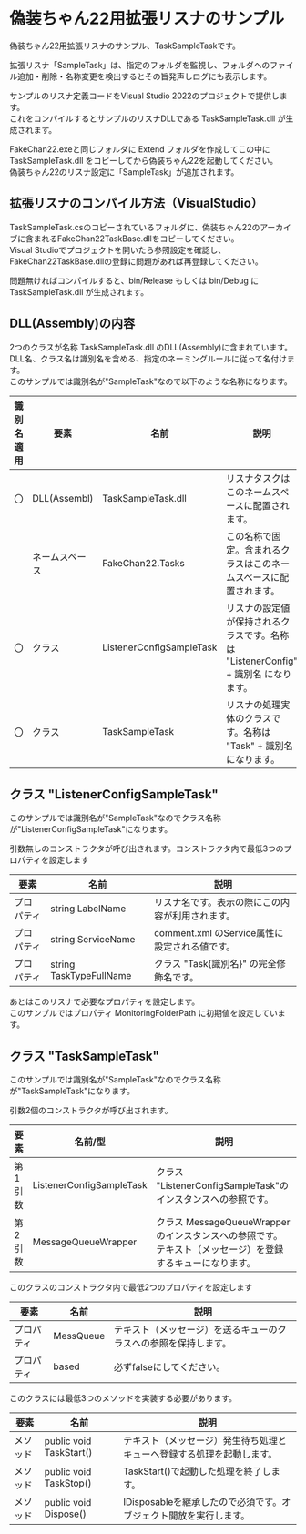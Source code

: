 # 偽装ちゃん22用拡張リスナのサンプル

偽装ちゃん22用拡張リスナのサンプル、TaskSampleTaskです。

拡張リスナ「SampleTask」は、指定のフォルダを監視し、フォルダへのファイル追加・削除・名称変更を検出するとその旨発声しログにも表示します。


サンプルのリスナ定義コードをVisual Studio 2022のプロジェクトで提供します。  
これをコンパイルするとサンプルのリスナDLLである TaskSampleTask.dll が生成されます。

FakeChan22.exeと同じフォルダに Extend フォルダを作成してこの中に TaskSampleTask.dll をコピーしてから偽装ちゃん22を起動してください。  
偽装ちゃん22のリスナ設定に「SampleTask」が追加されます。


## 拡張リスナのコンパイル方法（VisualStudio）

TaskSampleTask.csのコピーされているフォルダに、偽装ちゃん22のアーカイブに含まれるFakeChan22TaskBase.dllをコピーしてください。  
Visual Studioでプロジェクトを開いたら参照設定を確認し、FakeChan22TaskBase.dllの登録に問題があれば再登録してください。

問題無ければコンパイルすると、bin/Release もしくは bin/Debug にTaskSampleTask.dll が生成されます。

## DLL(Assembly)の内容

2つのクラスが名称 TaskSampleTask.dll のDLL(Assembly)に含まれています。  
DLL名、クラス名は識別名を含める、指定のネーミングルールに従って名付けます。  
このサンプルでは識別名が"SampleTask"なので以下のような名称になります。

識別名適用 | 要素 | 名前 | 説明
---|---|---|---
〇 | DLL(Assembl)   | TaskSampleTask.dll         | リスナタスクはこのネームスペースに配置されます。
　 | ネームスペース | FakeChan22.Tasks           | この名称で固定。含まれるクラスはこのネームスペースに配置されます。
〇 | クラス         | ListenerConfigSampleTask   | リスナの設定値が保持されるクラスです。名称は "ListenerConfig" + 識別名 になります。
〇 | クラス         | TaskSampleTask             | リスナの処理実体のクラスです。名称は "Task" + 識別名 になります。


## クラス "ListenerConfigSampleTask"

このサンプルでは識別名が"SampleTask"なのでクラス名称が"ListenerConfigSampleTask"になります。

引数無しのコンストラクタが呼び出されます。コンストラクタ内で最低3つのプロパティを設定します

要素 | 名前 | 説明
---|---|---
プロパティ | string LabelName        | リスナ名です。表示の際にこの内容が利用されます。
プロパティ | string ServiceName      | comment.xml のService属性に設定される値です。
プロパティ | string TaskTypeFullName | クラス "Task{識別名}" の完全修飾名です。

あとはこのリスナで必要なプロパティを設定します。  
このサンプルではプロパティ MonitoringFolderPath に初期値を設定しています。

## クラス "TaskSampleTask"

このサンプルでは識別名が"SampleTask"なのでクラス名称が"TaskSampleTask"になります。

引数2個のコンストラクタが呼び出されます。

要素 | 名前/型 | 説明
---|---|---
第1引数        | ListenerConfigSampleTask  | クラス "ListenerConfigSampleTask"のインスタンスへの参照です。 
第2引数        | MessageQueueWrapper       | クラス MessageQueueWrapper のインスタンスへの参照です。  テキスト（メッセージ）を登録するキューになります。 

このクラスのコンストラクタ内で最低2つのプロパティを設定します

要素 | 名前 | 説明
---|---|---
プロパティ      | MessQueue        | テキスト（メッセージ）を送るキューのクラスへの参照を保持します。
プロパティ      | based            | 必ずfalseにしてください。

このクラスには最低3つのメソッドを実装する必要があります。

要素 | 名前 | 説明
---|---|---
メソッド      | public void TaskStart()        | テキスト（メッセージ）発生待ち処理とキューへ登録する処理を起動します。 
メソッド      | public void TaskStop()            | TaskStart()で起動した処理を終了します。
メソッド      | public void Dispose()            | IDisposableを継承したので必須です。オブジェクト開放を実行します。 
